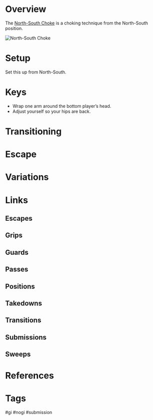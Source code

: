 # Overview
The <u>North-South Choke</u> is a choking technique from the North-South position.

![North-South Choke](https://upload.wikimedia.org/wikipedia/commons/thumb/d/d4/North%E2%80%93south_choke_blue.JPG/375px-North%E2%80%93south_choke_blue.JPG)
# Setup
Set this up from North-South.
# Keys
- Wrap one arm around the bottom player’s head.
- Adjust yourself so your hips are back.
# Transitioning
# Escape
# Variations
# Links
## Escapes
## Grips
## Guards
## Passes
## Positions
## Takedowns
## Transitions
## Submissions
## Sweeps
# References
# Tags
#gi #nogi #submission 